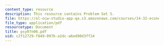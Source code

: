 ```yaml
---
content_type: resource
description: This resource contains Problem Set 5.
file: https://ol-ocw-studio-app-qa.s3.amazonaws.com/courses/14-32-econometrics-spring-2007/c2f12729f849097ba2dca6ed90d3ff24_psy07n06.pdf
file_type: application/pdf
resourcetype: Document
title: psy07n06.pdf
uid: c2f12729-f849-097b-a2dc-a6ed90d3ff24
---
```

